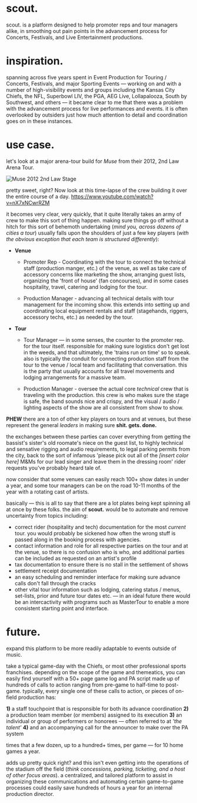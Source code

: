 # scout.
scout. is a platform designed to help promoter reps and tour managers alike, in smoothing out pain points in the advancement process for Concerts, Festivals, and Live Entertainment productions.

# inspiration.
spanning across five years spent in Event Production for Touring / Concerts, Festivals, and major Sporting Events — working on and with a number of high-visibility events and groups including the Kansas City Chiefs, the NFL, Superbowl LIV, the PGA, AEG Live, Lollapalooza, South by Southwest, and others — it became clear to me that there was a problem with the advancement process for live performances and events. it is often overlooked by outsiders just how much attention to detail and coordination goes on in these instances.

# use case.

let's look at a major arena-tour build for *Muse* from their 2012, 2nd Law Arena Tour.

![Muse 2012 2nd Law Stage](https://i.pinimg.com/originals/0f/5a/99/0f5a9999aae924de4a3a0d997879a82e.jpg)

pretty sweet, right? Now look at this time-lapse of the crew building it over the entire course of a day.
https://www.youtube.com/watch?v=nX7xNCwrRZM

it becomes very clear, very quickly, that it quite literally takes an army of crew to make this sort of thing happen. making sure things go off without a hitch for this sort of behemoth undertaking (*mind you, across dozens of cities a tour*) usually falls upon the shoulders of just a few key players (*with the obvious exception that each team is structured differently*):

* **Venue**
  * Promoter Rep - Coordinating with the tour to connect the technical staff (production manger, etc.) of the venue, as well as take care of accessory concerns   like marketing the show, arranging guest lists, organizing the 'front of house' (fan concourses), and in some cases hospitality, travel, catering and lodging for the tour.

  * Production Manager - advancing all technical details with tour management for the incoming show. this extends into setting up and coordinating local equipment rentals and staff (stagehands, riggers, accessory techs, etc.) as needed by the tour.

* **Tour**
  * Tour Manager — in some senses, the counter to the promoter rep. for the tour itself. responsible for making sure logistics don't get lost in the weeds, and that ultimately, the 'trains run on time' so to speak. also is typically the conduit for connecting production staff from the tour to the   venue / local team and facilitating that conversation. this is the party that usually accounts for all travel movements and lodging arrangements for a massive team.

  * Production Manager - oversee the actual core *technical* crew that is traveling with the production. this crew is who makes sure the stage is safe, the band sounds nice and crispy, and the visual / audio / lighting aspects of the show are all consistent from show to show.

**PHEW**
there are a ton of other key players on tours and at venues, but these represent the general *leaders* in making sure 
**shit.
gets.
done.**

the exchanges between these parties can cover everything from getting the bassist's sister's old roomate's niece on the guest list, to highly technical and sensative rigging and audio requirements, to legal parking permits from the city, back to the sort of infamous 'please pick out all of the *[insert color here]* M&Ms for our lead singer and leave them in the dressing room' rider requests you've probably heard tale of. 

now consider that some venues can easily reach 100+ show dates in under a year, and some tour managers can be on the road 10-11 months of the year with a rotating cast of artists.

basically — this is all to say that there are a lot plates being kept spinning all at once by these folks. the aim of **scout.** would be to automate and remove uncertainty from topics including:
 * correct rider (hospitality and tech) documentation for the most *current* tour. you would probably be sickened how often the wrong stuff is passed along in the booking process with agencies.
 * contact information and role for all respective parties on the tour and at the venue, so there is no confusion who is who, and additional parties can be included as requested on an artist's profile
 * tax documentation to ensure there is no stall in the settlement of shows
 * settlement receipt documentation
 * an easy scheduling and reminder interface for making sure advance calls don't fall through the cracks
 * other vital tour information such as lodging, catering status / menus, set-lists, prior and future tour dates etc. — in an ideal future there would be an intercactivity with programs such as MasterTour to enable a more consistent starting point and interface.


# future.
expand this platform to be more readily adaptable to events outside of music. 

take a typical game-day with the Chiefs, or most other professional sports franchises. depending on the scope of the game and themeatics, you can easily find yourself with a 50+ page game log and PA script made up of hundreds of calls to action ranging from pre-game to half-time to post-game. typically, every single one of these calls to action, or pieces of on-field production has: 

**1)** a staff touchpoint that is responsible for both its advance coordination
**2)** a production team member (or members) assigned to its execution
**3)** an individual or group of performers or honorees — often referred to at *'the talent'*
**4)** and an accompanying call for the announcer to make over the PA system

times that a few dozen, up to a hundred+ times, per game — for 10 home games a year.

adds up pretty quick right? and this isn't even getting into the operations of the stadium off the field (*think concessions, parking, ticketing, and a host of other focus areas*). a centralized, and tailored platform to assist in organizing these communications and automating certain game-to-game processes could easily save hundreds of hours a year for an internal production director.


